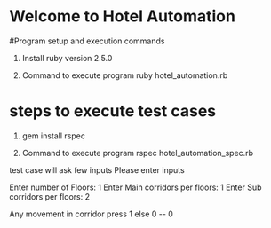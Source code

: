 # Welcome to Hotel Automation

#Program setup and execution commands

1. Install ruby version 2.5.0

2. Command to execute program
   ruby hotel_automation.rb

# steps to execute test cases
  
  1. gem install rspec

  2. Command to execute program
   rspec hotel_automation_spec.rb

   test case will ask few inputs Please enter inputs
   
   Enter number of Floors:  1
   Enter Main corridors per floors: 1
   Enter Sub corridors per floors: 2

   Any movement in corridor press 1 else 0 -- 0


